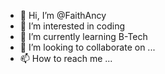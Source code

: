 - 👋 Hi, I’m @FaithAncy
- 👀 I’m interested in coding
- 🌱 I’m currently learning B-Tech
- 💞️ I’m looking to collaborate on ...
- 📫 How to reach me ...

<!---
FaithAncy/FaithAncy is a ✨ special ✨ repository because its `README.md` (this file) appears on your GitHub profile.
You can click the Preview link to take a look at your changes.
--->
